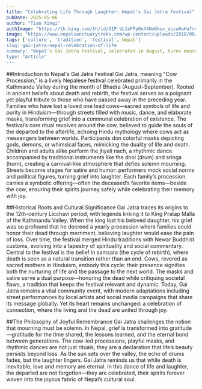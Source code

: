```yaml
---
title: "Celebrating Life Through Laughter: Nepal's Gai Jatra Festival"
pubDate: 2025-05-06
author: "Tian Xinqi"
authImage: "https://th.bing.com/th/id/OIP.VLIeFPpOnf4No6ksx_eLcwHaHa?rs=1&pid=ImgDetMain"
image: "https://www.nepalsanctuarytreks.com/wp-content/uploads/2018/08/gai-jatra-fastival-in-bhaktapur.jpg"
tags: ['culture', 'tradition', 'festival', Nepal']
slug: gai-jatra-nepal-celebration-of-life
summary: "Nepal's Gai Jatra Festival, celebrated in August, turns mourning into joyous procession. Discover how cows, masks, and laughter honor the departed while celebrating life's continuity in this vibrant Himalayan tradition."
type: "Article"
---
```


##Introduction to Nepal's Gai Jatra Festival
Gai Jatra, meaning "Cow Procession," is a lively Nepalese festival celebrated primarily in the Kathmandu Valley during the month of Bhadra (August–September). Rooted in ancient beliefs about death and rebirth, the festival serves as a poignant yet playful tribute to those who have passed away in the preceding year. Families who have lost a loved one lead cows—sacred symbols of life and purity in Hinduism—through streets filled with music, dance, and elaborate masks, transforming grief into a communal celebration of existence.
The festival’s core ritual revolves around the cow, believed to guide the souls of the departed to the afterlife, echoing Hindu mythology where cows act as messengers between worlds. Participants don colorful masks depicting gods, demons, or whimsical faces, mimicking the duality of life and death. Children and adults alike perform the jhyali nach, a rhythmic dance accompanied by traditional instruments like the dhol (drum) and sringa (horn), creating a carnival-like atmosphere that defies solemn mourning.
Streets become stages for satire and humor: performers mock social norms and political figures, turning grief into laughter. Each family’s procession carries a symbolic offering—often the deceased’s favorite items—beside the cow, ensuring their spirits journey safely while celebrating their memory with joy.


##Historical Roots and Cultural Significance
Gai Jatra traces its origins to the 12th-century Licchavi period, with legends linking it to King Pratap Malla of the Kathmandu Valley. When the king lost his beloved daughter, his grief was so profound that he decreed a yearly procession where families could honor their dead through merriment, believing laughter would ease the pain of loss. Over time, the festival merged Hindu traditions with Newar Buddhist customs, evolving into a tapestry of spirituality and social commentary.
Central to the festival is the belief in samsara (the cycle of rebirth), where death is seen as a natural transition rather than an end. Cows, revered as sacred mothers in Hinduism, embody this cycle: their presence signifies both the nurturing of life and the passage to the next world. The masks and satire serve a dual purpose—honoring the dead while critiquing societal flaws, a tradition that keeps the festival relevant and dynamic.
Today, Gai Jatra remains a vital community event, with modern adaptations including street performances by local artists and social media campaigns that share its message globally. Yet its heart remains unchanged: a celebration of connection, where the living and the dead are united through joy.

##The Philosophy of Joyful Remembrance
Gai Jatra challenges the notion that mourning must be solemn. In Nepal, grief is transformed into gratitude—gratitude for the time shared, the lessons learned, and the eternal bond between generations. The cow-led processions, playful masks, and rhythmic dances are not just rituals; they are a declaration that life’s beauty persists beyond loss.
As the sun sets over the valley, the echo of drums fades, but the laughter lingers. Gai Jatra reminds us that while death is inevitable, love and memory are eternal. In this dance of life and laughter, the departed are not forgotten—they are celebrated, their spirits forever woven into the joyous fabric of Nepal’s cultural soul.